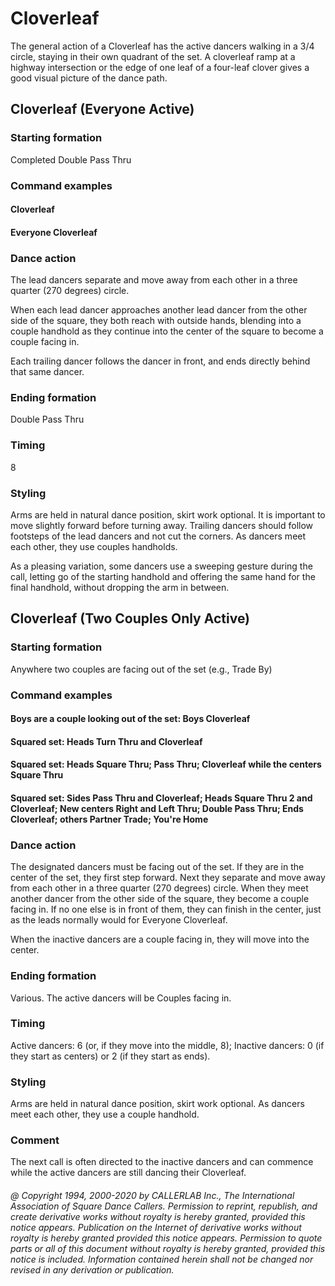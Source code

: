 
# Cloverleaf

The general action of a Cloverleaf has the active dancers walking in a 3/4 circle, staying in their own
quadrant of the set. A cloverleaf ramp at a highway intersection or the edge of one leaf of a four-leaf clover
gives a good visual picture of the dance path.

## Cloverleaf (Everyone Active)

### Starting formation

Completed Double Pass Thru

### Command examples

#### Cloverleaf
#### Everyone Cloverleaf

### Dance action

The lead dancers separate and move away from each other in a three quarter (270 degrees)
circle.

When each lead dancer approaches another lead dancer from the other side of the square, they both
reach with outside hands, blending into a couple handhold as they continue into the center of the
square to become a couple facing in.

Each trailing dancer follows the dancer in front,
and ends directly behind that same dancer.

### Ending formation

Double Pass Thru

### Timing

8

### Styling

Arms are held in natural dance position, skirt work optional.
It is important to move slightly forward before turning away.
Trailing dancers should follow footsteps of the lead dancers and not cut the corners.
As dancers meet each other, they use couples handholds.

As a pleasing variation, some dancers use a sweeping gesture during the call,
letting go of the starting handhold and offering the same hand for the final handhold,
without dropping the arm in between.

## Cloverleaf (Two Couples Only Active)

### Starting formation

Anywhere two couples are facing out of the set (e.g., Trade By)

### Command examples

#### Boys are a couple looking out of the set: Boys Cloverleaf
#### Squared set: Heads Turn Thru and Cloverleaf
#### Squared set: Heads Square Thru; Pass Thru; Cloverleaf while the centers Square Thru
#### Squared set: Sides Pass Thru and Cloverleaf; Heads Square Thru 2 and Cloverleaf; New centers Right and Left Thru; Double Pass Thru; Ends Cloverleaf; others Partner Trade; You're Home

### Dance action

The designated dancers must be facing out of the set. If they are in the center of the set, they
first step forward. Next they separate and move away from each other in a three quarter (270 degrees)
circle. When they meet another dancer from the other side of the square, they become a couple facing
in. If no one else is in front of them, they can finish in the center,
just as the leads normally would for Everyone Cloverleaf.

When the inactive dancers are a couple facing in, they will move into the center.

### Ending formation

Various. The active dancers will be Couples facing in.

### Timing

Active dancers: 6 (or, if they move into the middle, 8);
Inactive dancers: 0 (if they start as centers) or 2 (if they start as ends).

### Styling

Arms are held in natural dance position, skirt work optional. As dancers meet each other, they
use a couple handhold.

### Comment

The next call is often directed to the inactive dancers and can commence while the active
dancers are still dancing their Cloverleaf.

###### @ Copyright 1994, 2000-2020 by CALLERLAB Inc., The International Association of Square Dance Callers. Permission to reprint, republish, and create derivative works without royalty is hereby granted, provided this notice appears. Publication on the Internet of derivative works without royalty is hereby granted provided this notice appears. Permission to quote parts or all of this document without royalty is hereby granted, provided this notice is included. Information contained herein shall not be changed nor revised in any derivation or publication.
